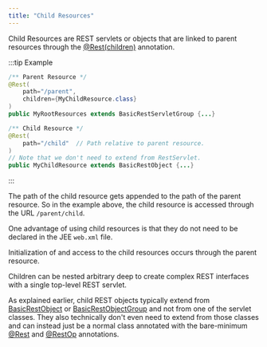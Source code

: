 ```yaml
---
title: "Child Resources"
---
```


Child Resources are REST servlets or objects that are linked to parent resources through the [@Rest(children)](API_DOCS/org/apache/juneau/rest/annotation/Rest.html#children()) annotation.

:::tip Example
```java
/** Parent Resource */
@Rest(
    path="/parent",
    children={MyChildResource.class}
)
public MyRootResources extends BasicRestServletGroup {...}
```

```java
/** Child Resource */
@Rest(
    path="/child"  // Path relative to parent resource.
)
// Note that we don't need to extend from RestServlet.
public MyChildResource extends BasicRestObject {...}
```
:::

The path of the child resource gets appended to the path of the parent resource.
So in the example above, the child resource is accessed through the URL `/parent/child`.

One advantage of using child resources is that they do not need to be declared in the JEE `web.xml` file.

Initialization of and access to the child resources occurs through the parent resource.

Children can be nested arbitrary deep to create complex REST interfaces with a single top-level REST servlet.

As explained earlier, child REST objects typically extend from [BasicRestObject](API_DOCS/org/apache/juneau/rest/servlet/BasicRestObject.html) or [BasicRestObjectGroup](API_DOCS/org/apache/juneau/rest/servlet/BasicRestObjectGroup.html) and not from one of the servlet classes.
They also technically don't even need to extend from those classes and can instead just be a normal class annotated with
the bare-minimum [@Rest](API_DOCS/org/apache/juneau/rest/annotation/Rest.html) and [@RestOp](API_DOCS/org/apache/juneau/rest/annotation/RestOp.html) annotations.
